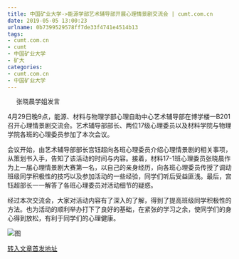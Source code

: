 ```yaml
---
title: 中国矿业大学->能源学部艺术辅导部开展心理情景剧交流会 | cumt.com.cn
date: 2019-05-05 13:00:23
urlname: 0b7399529578ff7de33f4741e4514b13
tags: 
- cumt.com.cn
- cumt
- 中国矿业大学
- 矿大
categories:
- cumt.com.cn
- 中国矿业大学
---
```


     张晓晨学姐发言

4月29日晚9点，能源、材料与物理学部心理自助中心艺术辅导部在博学楼一B201召开心理情景剧交流会。艺术辅导部部长、两位17级心理委员以及材料学院与物理学院各班的心理委员参加了本次会议。

会议开始，由艺术辅导部部长宫钰超向各班心理委员介绍心理情景剧的相关事项，从策划书入手，告知了该活动的时间与内容。接着，材料17-1班心理委员张晓晨作为上一届心理情景剧大赛第一名，以自己的亲身经历，向各班心理委员传授了调动班级同学积极性的技巧以及参加活动的一些经验，同学们听后受益匪浅。最后，宫钰超部长一一解答了各班心理委员对活动细节的疑惑。

经过本次交流会，大家对活动内容有了深入的了解，得到了提高班级同学积极性的方法。也为活动的顺利举办打下了良好的基础，在紧张的学习之余，使同学们的身心得到放松，有利于同学们的心理健康。

![图](http://xwzx.cumt.edu.cn/_upload/article/images/88/36/2d20f2fd4e9eb57380e6ab0653c8/acfe72a7-1092-4493-90d8-1cc4aef55114.jpg)

[转入文章首发地址](http://xwzx.cumt.edu.cn/fa/0d/c523a522765/page.htm)